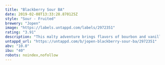```yaml
---
title: "Blackberry Sour BA"
date: 2019-02-08T13:33:28.870125Z
style: "Sour - Fruited"
brewery: "Jopen"
image: "https://labels.untappd.com/labels/2972351"
rating: "3.91"
description: "This malty adventure brings flavors of bourbon and vanilla with a refreshing aftertaste from fresh blackberries. "
untappd_url: "https://untappd.com/b/jopen-blackberry-sour-ba/2972351"
abv: "10.0"
ibu: "40"
robots: noindex,nofollow
---
```

